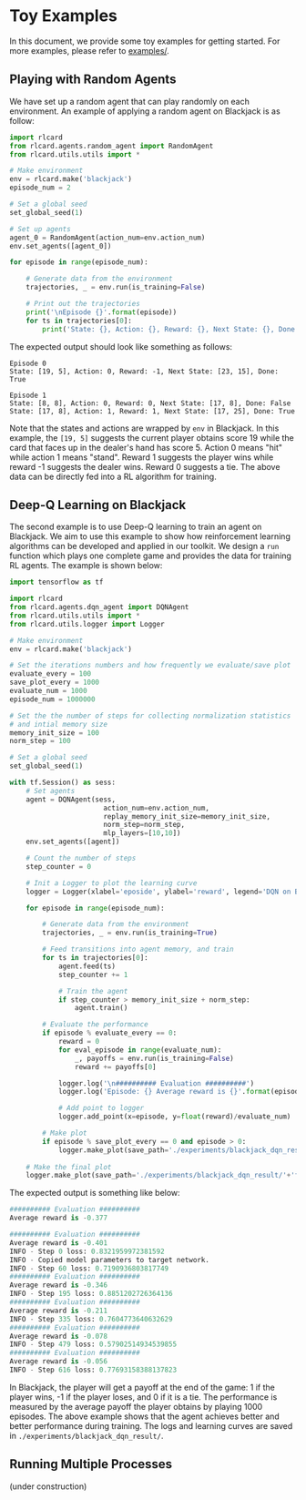 # Toy Examples
In this document, we provide some toy examples for getting started. For more examples, please refer to [examples/](../examples).

## Playing with Random Agents
We have set up a random agent that can play randomly on each environment. An example of applying a random agent on Blackjack is as follow:
```python
import rlcard
from rlcard.agents.random_agent import RandomAgent
from rlcard.utils.utils import *

# Make environment
env = rlcard.make('blackjack')
episode_num = 2

# Set a global seed
set_global_seed(1)

# Set up agents
agent_0 = RandomAgent(action_num=env.action_num)
env.set_agents([agent_0])

for episode in range(episode_num):

    # Generate data from the environment
    trajectories, _ = env.run(is_training=False)

    # Print out the trajectories
    print('\nEpisode {}'.format(episode))
    for ts in trajectories[0]:
        print('State: {}, Action: {}, Reward: {}, Next State: {}, Done: {}'.format(ts[0], ts[1], ts[2], ts[3], ts[4])) 
```
The expected output should look like something as follows:
```shell
Episode 0
State: [19, 5], Action: 0, Reward: -1, Next State: [23, 15], Done: True

Episode 1
State: [8, 8], Action: 0, Reward: 0, Next State: [17, 8], Done: False
State: [17, 8], Action: 1, Reward: 1, Next State: [17, 25], Done: True
```
Note that the states and actions are wrapped by `env` in Blackjack. In this example, the `[19, 5]` suggests the current player obtains score 19 while the card that faces up in the dealer's hand has score 5. Action 0 means "hit" while action 1 means "stand". Reward 1 suggests the player wins while reward -1 suggests the dealer wins. Reward 0 suggests a tie. The above data can be directly fed into a RL algorithm for training.

## Deep-Q Learning on Blackjack
The second example is to use Deep-Q learning to train an agent on Blackjack. We aim to use this example to show how reinforcement learning algorithms can be developed and applied in our toolkit. We design a `run` function which plays one complete game and provides the data for training RL agents. The example is shown below:
```python
import tensorflow as tf

import rlcard
from rlcard.agents.dqn_agent import DQNAgent
from rlcard.utils.utils import *
from rlcard.utils.logger import Logger

# Make environment
env = rlcard.make('blackjack')

# Set the iterations numbers and how frequently we evaluate/save plot
evaluate_every = 100
save_plot_every = 1000
evaluate_num = 1000
episode_num = 1000000

# Set the the number of steps for collecting normalization statistics
# and intial memory size
memory_init_size = 100
norm_step = 100

# Set a global seed
set_global_seed(1)

with tf.Session() as sess:
    # Set agents
    agent = DQNAgent(sess,
                       action_num=env.action_num,
                       replay_memory_init_size=memory_init_size,
                       norm_step=norm_step,
                       mlp_layers=[10,10])
    env.set_agents([agent])

    # Count the number of steps
    step_counter = 0

    # Init a Logger to plot the learning curve
    logger = Logger(xlabel='eposide', ylabel='reward', legend='DQN on Blackjack', log_path='./experiments/blackjack_dqn_result/log.txt', csv_path='./experiments/blackjack_dqn_result/performance.csv')

    for episode in range(episode_num):

        # Generate data from the environment
        trajectories, _ = env.run(is_training=True)

        # Feed transitions into agent memory, and train
        for ts in trajectories[0]:
            agent.feed(ts)
            step_counter += 1

            # Train the agent
            if step_counter > memory_init_size + norm_step:
                agent.train()

        # Evaluate the performance
        if episode % evaluate_every == 0:
            reward = 0
            for eval_episode in range(evaluate_num):
                _, payoffs = env.run(is_training=False)
                reward += payoffs[0]

            logger.log('\n########## Evaluation ##########')
            logger.log('Episode: {} Average reward is {}'.format(episode, float(reward)/evaluate_num))

            # Add point to logger
            logger.add_point(x=episode, y=float(reward)/evaluate_num)

        # Make plot
        if episode % save_plot_every == 0 and episode > 0:
            logger.make_plot(save_path='./experiments/blackjack_dqn_result/'+str(episode)+'.png')
    
    # Make the final plot
    logger.make_plot(save_path='./experiments/blackjack_dqn_result/'+'final_'+str(episode)+'.png')
```
The expected output is something like below:
```python
########## Evaluation ##########
Average reward is -0.377

########## Evaluation ##########
Average reward is -0.401
INFO - Step 0 loss: 0.8321959972381592
INFO - Copied model parameters to target network.
INFO - Step 60 loss: 0.7190936803817749
########## Evaluation ##########
Average reward is -0.346
INFO - Step 195 loss: 0.8851202726364136
########## Evaluation ##########
Average reward is -0.211
INFO - Step 335 loss: 0.7604773640632629
########## Evaluation ##########
Average reward is -0.078
INFO - Step 479 loss: 0.57902514934539855
########## Evaluation ##########
Average reward is -0.056
INFO - Step 616 loss: 0.77693158388137823
```
In Blackjack, the player will get a payoff at the end of the game: 1 if the player wins, -1 if the player loses, and 0 if it is a tie. The performance is measured by the average payoff the player obtains by playing 1000 episodes. The above example shows that the agent achieves better and better performance during training. The logs and learning curves are saved in `./experiments/blackjack_dqn_result/`.

## Running Multiple Processes
(under construction)
